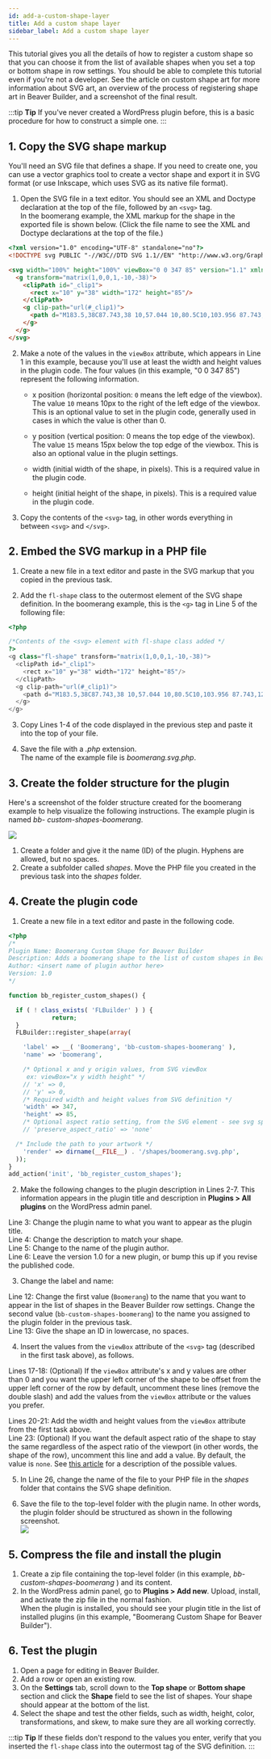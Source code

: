 ```yaml
---
id: add-a-custom-shape-layer
title: Add a custom shape layer
sidebar_label: Add a custom shape layer
---
```


This tutorial gives you all the details of how to register a custom shape so
that you can choose it from the list of available shapes when you set a top or
bottom shape in row settings. You should be able to complete this tutorial
even if you're not a developer. See the article on custom shape
art for more information about SVG art, an overview of the process of
registering shape art in Beaver Builder, and a screenshot of the final result.

:::tip **Tip**
If you've never created a WordPress plugin before, this is a basic
procedure for how to construct a simple one.
:::

## 1. Copy the SVG shape markup

You'll need an SVG file that defines a shape. If you need to create one, you
can use a vector graphics tool to create a vector shape and export it in SVG
format (or use Inkscape, which uses SVG as its native file format).

1. Open the SVG file in a text editor. You should see an XML and Doctype declaration at the top of the file, followed by an `<svg>` tag.  
In the boomerang example, the XML markup for the shape in the exported file is
shown below. (Click the file name to see the XML and Doctype declarations at
the top of the file.)  

  ```html
  <?xml version="1.0" encoding="UTF-8" standalone="no"?>
  <!DOCTYPE svg PUBLIC "-//W3C//DTD SVG 1.1//EN" "http://www.w3.org/Graphics/SVG/1.1/DTD/svg11.dtd">

  <svg width="100%" height="100%" viewBox="0 0 347 85" version="1.1" xmlns="http://www.w3.org/2000/svg" xmlns:xlink="http://www.w3.org/1999/xlink" xml:space="preserve" xmlns:serif="http://www.serif.com/" style="fill-rule:evenodd;clip-rule:evenodd;stroke-linejoin:round;stroke-miterlimit:1.41421;">
    <g transform="matrix(1,0,0,1,-10,-38)">
      <clipPath id="_clip1">
        <rect x="10" y="38" width="172" height="85"/>
      </clipPath>
      <g clip-path="url(#_clip1)">
        <path d="M183.5,38C87.743,38 10,57.044 10,80.5C10,103.956 87.743,123 183.5,123C154.773,113.083 131.45,97.454 131.45,80.5C131.45,63.546 154.773,47.917 183.5,38Z" style="fill:rgb(186,168,168);"/>
      </g>
    </g>
  </svg>
  ```

2. Make a note of the values in the `viewBox` attribute, which appears in Line 1 in this example, because you'll use at least the width and height values in the plugin code. The four values (in this example, "0 0 347 85") represent the following information.

   * x position (horizontal position: `0` means the left edge of the viewbox). The value `10` means 10px to the right of the left edge of the viewbox. This is an optional value to set in the plugin code, generally used in cases in which the value is other than 0.

   * y position (vertical position: 0 means the top edge of the viewbox). The value `15` means 15px below the top edge of the viewbox. This is also an optional value in the plugin settings.

   * width (initial width of the shape, in pixels). This is a required value in the plugin code.

   * height (initial height of the shape, in pixels). This is a required value in the plugin code.

3. Copy the contents of the `<svg>` tag, in other words everything in between `<svg>` and `</svg>`.


## 2. Embed the SVG markup in a PHP file

1. Create a new file in a text editor and paste in the SVG markup that you copied in the previous task.

2. Add the `fl-shape` class to the outermost element of the SVG shape definition. In the boomerang example, this is the `<g>` tag in Line 5 of the following file:

  ```php
  <?php

  /*Contents of the <svg> element with fl-shape class added */
  ?>
  <g class="fl-shape" transform="matrix(1,0,0,1,-10,-38)">
    <clipPath id="_clip1">
      <rect x="10" y="38" width="172" height="85"/>
    </clipPath>
    <g clip-path="url(#_clip1)">
      <path d="M183.5,38C87.743,38 10,57.044 10,80.5C10,103.956 87.743,123 183.5,123C154.773,113.083 131.45,97.454 131.45,80.5C131.45,63.546 154.773,47.917 183.5,38Z" />
    </g>
  </g>
  ```

3. Copy Lines 1-4 of the code displayed in the previous step and paste it into the top of your file.

4. Save the file with a *.php* extension.   
The name of the example file is *boomerang.svg.php*.

## 3. Create the folder structure for the plugin

Here's a screenshot of the folder structure created for the boomerang example
to help visualize the following instructions. The example plugin is named _bb-
custom-shapes-boomerang_.

![](/img/dev-custom-shape-1.png)

  1. Create a folder and give it the name (ID) of the plugin. Hyphens are allowed, but no spaces.
  2. Create a subfolder called _shapes_. Move the PHP file you created in the previous task into the _shapes_ folder.

## 4. Create the plugin code

1. Create a new file in a text editor and paste in the following code.

  ```php
  <?php
  /*
  Plugin Name: Boomerang Custom Shape for Beaver Builder
  Description: Adds a boomerang shape to the list of custom shapes in Beaver Builder
  Author: <insert name of plugin author here>
  Version: 1.0
  */

  function bb_register_custom_shapes() {

    if ( ! class_exists( 'FLBuilder' ) ) {
              return;
    }
    FLBuilder::register_shape(array(

      'label' => __( 'Boomerang', 'bb-custom-shapes-boomerang' ),
      'name' => 'boomerang',

      /* Optional x and y origin values, from SVG viewBox
       ex: viewBox="x y width height" */
      // 'x' => 0,
      // 'y' => 0,
      /* Required width and height values from SVG definition */
      'width' => 347,
      'height' => 85,
      /* Optional aspect ratio setting, from the SVG element - see svg spec */
      // 'preserve_aspect_ratio' => 'none'

    /* Include the path to your artwork */
      'render' => dirname(__FILE__) . '/shapes/boomerang.svg.php',
    ));
  }
  add_action('init', 'bb_register_custom_shapes');
  ```

2. Make the following changes to the plugin description in Lines 2-7. This information appears in the plugin title and description in **Plugins > All plugins** on the WordPress admin panel.

  Line 3: Change the plugin name to what you want to appear as the plugin title.  
  Line 4: Change the description to match your shape.  
  Line 5: Change to the name of the plugin author.  
  Line 6: Leave the version 1.0 for a new plugin, or bump this up if you revise the published code.

3. Change the label and name:  

  Line 12: Change the first value (`Boomerang`) to the name that you want to
  appear in the list of shapes in the Beaver Builder row settings. Change the
  second value (`bb-custom-shapes-boomerang`) to the name you assigned to the
  plugin folder in the previous task.  
  Line 13: Give the shape an ID in lowercase, no spaces.

4. Insert the values from the `viewBox` attribute of the `<svg>` tag (described in the first task above), as follows.  

  Lines 17-18: (Optional) If the `viewBox` attribute's x and y values are other
  than 0 and you want the upper left corner of the shape to be offset from the
  upper left corner of the row by default, uncomment these lines (remove the
  double slash) and add the values from the `viewBox` attribute or the values
  you prefer.  
  
  Lines 20-21: Add the width and height values from the `viewBox` attribute from
  the first task above.  
  Line 23: (Optional) If you want the default aspect ratio of the shape to stay
  the same regardless of the aspect ratio of the viewport (in other words, the
  shape of the row), uncomment this line and add a value. By default, the value
  is `none`. See [this article](https://developer.mozilla.org/en-US/docs/Web/SVG/Attribute/preserveAspectRatio) for a description of the possible values.

5. In Line 26, change the name of the file to your PHP file in the _shapes_ folder that contains the SVG shape definition.

6. Save the file to the top-level folder with the plugin name. In other words, the plugin folder should be structured as shown in the following screenshot.  
![](/img/dev-custom-shape-2.png)

## 5. Compress the file and install the plugin

  1. Create a zip file containing the top-level folder (in this example, _bb-custom-shapes-boomerang_ ) and its content.
  2. In the WordPress admin panel, go to **Plugins > Add new**. Upload, install, and activate the zip file in the normal fashion.  
When the plugin is installed, you should see your plugin title in the list of
installed plugins (in this example, "Boomerang Custom Shape for Beaver
Builder").

## 6. Test the plugin

  1. Open a page for editing in Beaver Builder.
  2. Add a row or open an existing row.
  3. On the **Settings** tab, scroll down to the **Top shape** or **Bottom shape** section and click the **Shape** field to see the list of shapes. Your shape should appear at the bottom of the list.
  4. Select the shape and test the other fields, such as width, height, color, transformations, and skew, to make sure they are all working correctly.

:::tip **Tip**
If these fields don't respond to the values you enter, verify that
you inserted the `fl-shape` class into the outermost tag of the SVG
definition.
:::
